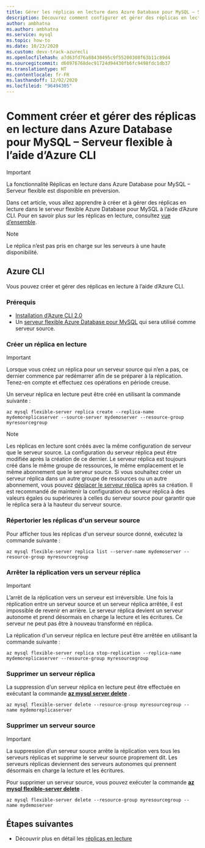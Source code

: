 ```yaml
---
title: Gérer les réplicas en lecture dans Azure Database pour MySQL – Serveur flexible à l’aide d’Azure CLI.
description: Découvrez comment configurer et gérer des réplicas en lecture dans Azure Database pour MySQL – Serveur flexible à l’aide d’Azure CLI.
author: ambhatna
ms.author: ambhatna
ms.service: mysql
ms.topic: how-to
ms.date: 10/23/2020
ms.custom: devx-track-azurecli
ms.openlocfilehash: a7d63fd76a88430495c9f55200308f63b11c89d4
ms.sourcegitcommit: d60976768dec91724d94430fb6fc9498fdc1db37
ms.translationtype: HT
ms.contentlocale: fr-FR
ms.lasthandoff: 12/02/2020
ms.locfileid: "96494305"
---
```

# <a name="how-to-create-and-manage-read-replicas-in-azure-database-for-mysql-flexible-server-using-the-azure-cli"></a>Comment créer et gérer des réplicas en lecture dans Azure Database pour MySQL – Serveur flexible à l’aide d’Azure CLI

> [!IMPORTANT]
> La fonctionnalité Réplicas en lecture dans Azure Database pour MySQL – Serveur flexible est disponible en préversion.

Dans cet article, vous allez apprendre à créer et à gérer des réplicas en lecture dans le serveur flexible Azure Database pour MySQL à l’aide d’Azure CLI. Pour en savoir plus sur les réplicas en lecture, consultez [vue d’ensemble](concepts-read-replicas.md).

> [!Note]
> Le réplica n’est pas pris en charge sur les serveurs à une haute disponibilité. 

## <a name="azure-cli"></a>Azure CLI
Vous pouvez créer et gérer des réplicas en lecture à l’aide d’Azure CLI.

### <a name="prerequisites"></a>Prérequis

- [Installation d’Azure CLI 2.0](/cli/azure/install-azure-cli)
- Un [serveur flexible Azure Database pour MySQL](quickstart-create-server-cli.md) qui sera utilisé comme serveur source.

### <a name="create-a-read-replica"></a>Créer un réplica en lecture

> [!IMPORTANT]
> Lorsque vous créez un réplica pour un serveur source qui n’en a pas, ce dernier commence par redémarrer afin de se préparer à la réplication. Tenez-en compte et effectuez ces opérations en période creuse.

Un serveur réplica en lecture peut être créé en utilisant la commande suivante :

```azurecli-interactive
az mysql flexible-server replica create --replica-name mydemoreplicaserver --source-server mydemoserver --resource-group myresourcegroup
``` 

> [!NOTE]
> Les réplicas en lecture sont créés avec la même configuration de serveur que le serveur source. La configuration du serveur réplica peut être modifiée après la création de ce dernier. Le serveur réplica est toujours créé dans le même groupe de ressources, le même emplacement et le même abonnement que le serveur source. Si vous souhaitez créer un serveur réplica dans un autre groupe de ressources ou un autre abonnement, vous pouvez [déplacer le serveur réplica](../../azure-resource-manager/management/move-resource-group-and-subscription.md) après sa création. Il est recommandé de maintenir la configuration du serveur réplica à des valeurs égales ou supérieures à celles du serveur source pour garantir que le réplica sera à la hauteur du serveur source.


### <a name="list-replicas-for-a-source-server"></a>Répertorier les réplicas d'un serveur source

Pour afficher tous les réplicas d'un serveur source donné, exécutez la commande suivante : 

```azurecli-interactive
az mysql flexible-server replica list --server-name mydemoserver --resource-group myresourcegroup
```

### <a name="stop-replication-to-a-replica-server"></a>Arrêter la réplication vers un serveur réplica

> [!IMPORTANT]
> L’arrêt de la réplication vers un serveur est irréversible. Une fois la réplication entre un serveur source et un serveur réplica arrêtée, il est impossible de revenir en arrière. Le serveur réplica devient un serveur autonome et prend désormais en charge la lecture et les écritures. Ce serveur ne peut pas être à nouveau transformé en réplica.

La réplication d'un serveur réplica en lecture peut être arrêtée en utilisant la commande suivante :

```azurecli-interactive
az mysql flexible-server replica stop-replication --replica-name mydemoreplicaserver --resource-group myresourcegroup
```

### <a name="delete-a-replica-server"></a>Supprimer un serveur réplica

La suppression d’un serveur réplica en lecture peut être effectuée en exécutant la commande **[az mysql server delete](/cli/azure/mysql/server)** .

```azurecli-interactive
az mysql flexible-server delete --resource-group myresourcegroup --name mydemoreplicaserver
```

### <a name="delete-a-source-server"></a>Supprimer un serveur source

> [!IMPORTANT]
> La suppression d’un serveur source arrête la réplication vers tous les serveurs réplicas et supprime le serveur source proprement dit. Les serveurs réplicas deviennent des serveurs autonomes qui prennent désormais en charge la lecture et les écritures.

Pour supprimer un serveur source, vous pouvez exécuter la commande **[az mysql flexible-server delete](/cli/azure/mysql/flexible-server)** .

```azurecli-interactive
az mysql flexible-server delete --resource-group myresourcegroup --name mydemoserver
```

## <a name="next-steps"></a>Étapes suivantes

- Découvrir plus en détail les [réplicas en lecture](concepts-read-replicas.md)